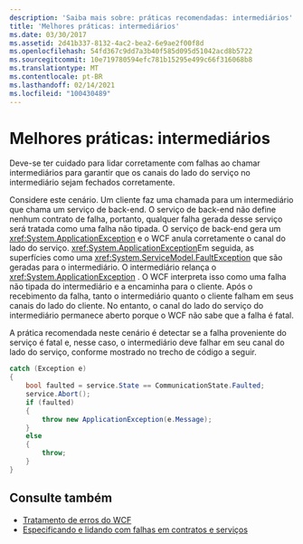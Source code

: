 ```yaml
---
description: 'Saiba mais sobre: práticas recomendadas: intermediários'
title: 'Melhores práticas: intermediários'
ms.date: 03/30/2017
ms.assetid: 2d41b337-8132-4ac2-bea2-6e9ae2f00f8d
ms.openlocfilehash: 54fd367c9dd7a3b40f585d095d51042acd8b5722
ms.sourcegitcommit: 10e719780594efc781b15295e499c66f316068b8
ms.translationtype: MT
ms.contentlocale: pt-BR
ms.lasthandoff: 02/14/2021
ms.locfileid: "100430489"
---
```

# <a name="best-practices-intermediaries"></a>Melhores práticas: intermediários

Deve-se ter cuidado para lidar corretamente com falhas ao chamar intermediários para garantir que os canais do lado do serviço no intermediário sejam fechados corretamente.  
  
 Considere este cenário. Um cliente faz uma chamada para um intermediário que chama um serviço de back-end.  O serviço de back-end não define nenhum contrato de falha, portanto, qualquer falha gerada desse serviço será tratada como uma falha não tipada.  O serviço de back-end gera um <xref:System.ApplicationException> e o WCF anula corretamente o canal do lado do serviço. <xref:System.ApplicationException>Em seguida, as superfícies como uma <xref:System.ServiceModel.FaultException> que são geradas para o intermediário. O intermediário relança o <xref:System.ApplicationException> . O WCF interpreta isso como uma falha não tipada do intermediário e a encaminha para o cliente. Após o recebimento da falha, tanto o intermediário quanto o cliente falham em seus canais do lado do cliente. No entanto, o canal do lado do serviço do intermediário permanece aberto porque o WCF não sabe que a falha é fatal.  
  
 A prática recomendada neste cenário é detectar se a falha proveniente do serviço é fatal e, nesse caso, o intermediário deve falhar em seu canal do lado do serviço, conforme mostrado no trecho de código a seguir.  
  
```csharp  
catch (Exception e)  
{  
    bool faulted = service.State == CommunicationState.Faulted;  
    service.Abort();  
    if (faulted)  
    {  
        throw new ApplicationException(e.Message);  
    }  
    else  
    {  
        throw;  
    }  
}  
```  
  
## <a name="see-also"></a>Consulte também

- [Tratamento de erros do WCF](wcf-error-handling.md)
- [Especificando e lidando com falhas em contratos e serviços](specifying-and-handling-faults-in-contracts-and-services.md)
